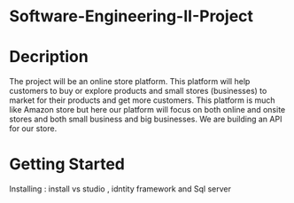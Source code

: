 # Software-Engineering-II-Project
# Decription 
The project will be an online store platform. This platform will help customers to buy or explore products and small stores (businesses) to market for their products and get more customers. 
This platform is much like Amazon store but here our platform will focus on both online and onsite stores and both small business and big businesses.
We are building an API for our store. 

# Getting Started
 Installing : install vs studio , idntity framework and Sql server  
